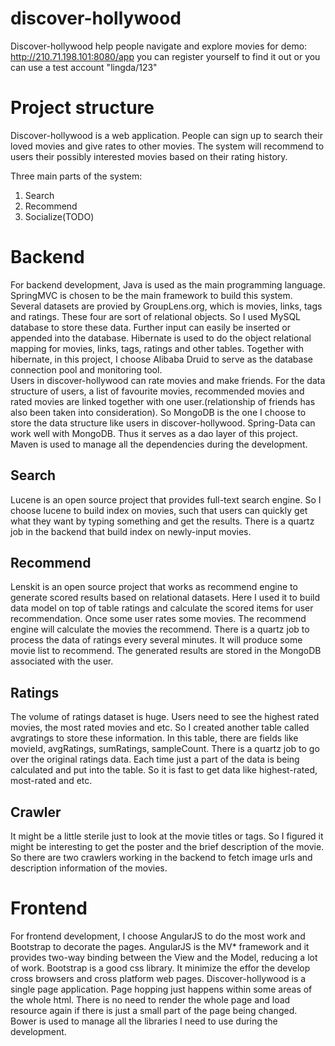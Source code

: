 # discover-hollywood
Discover-hollywood help people navigate and explore movies
for demo: http://210.71.198.101:8080/app
you can register yourself to find it out or you can use a test account "lingda/123"

# Project structure
Discover-hollywood is a web application.  People can sign up to search their loved movies and give rates to other movies. The system will recommend to users their possibly interested movies based on their rating history.

Three main parts of the system:
1.  Search
2.  Recommend
3.  Socialize(TODO)

# Backend
For backend development, Java is used as the main programming language.  SpringMVC is chosen to be the main framework to build this system.  Several datasets are provied by GroupLens.org, which is movies, links, tags and ratings.  These four are sort of relational objects.  So I used MySQL database to store these data.  Further input can easily be inserted or appended into the database.
Hibernate is used to do the object relational mapping for movies, links, tags, ratings and other tables.  Together with hibernate, in this project, I choose Alibaba Druid to serve as the database connection pool and monitoring tool.  
Users in discover-hollywood can rate movies and make friends.  For the data structure of users, a list of favourite movies, recommended movies and rated movies are linked together with one user.(relationship of friends has also been taken into consideration).  So MongoDB is the one I choose to store the data structure like users in discover-hollywood.
Spring-Data can work well with MongoDB.  Thus it serves as a dao layer of this project.  Maven is used to manage all the dependencies during the development.

## Search
Lucene is an open source project that provides full-text search engine.  So I choose lucene to build index on movies, such that users can quickly get what they want by typing something and get the results.  There is a quartz job in the backend that build index on newly-input movies.

## Recommend
Lenskit is an open source project that works as recommend engine to generate scored results based on relational datasets.  Here I used it to build data model on top of table ratings and calculate the scored items for user recommendation.  Once some user rates some movies.  The recommend engine will calculate the movies the recommend.  There is a quartz job to process the data of ratings every several minutes.  It will produce some movie list to recommend.  The generated results are stored in the MongoDB associated with the user.

## Ratings
The volume of ratings dataset is huge.  Users need to see the highest rated movies, the most rated movies and etc.  So I created another table called avgratings to store these information.  In this table, there are fields like movieId, avgRatings, sumRatings, sampleCount.  There is a quartz job to go over the original ratings data. Each time just a part of the data is being calculated and put into the table.  So it is fast to get data like highest-rated, most-rated and etc.

## Crawler
It might be a little sterile just to look at the movie titles or tags.  So I figured it might be interesting to get the poster and the brief description of the movie.  So there are two crawlers working in the backend to fetch image urls and description information of the movies.

# Frontend
For frontend development, I choose AngularJS to do the most work and Bootstrap to decorate the pages.  AngularJS is the MV* framework and it provides two-way binding between the View and the Model, reducing a lot of work.  Bootstrap is a good css library.  It minimize the effor the develop cross browsers and cross platform web pages.  Discover-hollywood is a single page application.  Page hopping just happens within some areas of the whole html.  There is no need to render the whole page and load resource again if there is just a small part of the page being changed.  Bower is used to manage all the libraries I need to use during the development.

 



